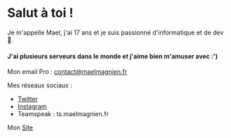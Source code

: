 # Salut à toi !

Je m'appelle Mael, j'ai 17 ans et je suis passionné d'informatique et de dev 🤖.

#### J'ai plusieurs serveurs dans le monde et j'aime bien m'amuser avec :')

Mon email Pro : [contact@maelmagnien.fr](mailto:contact@maelmagnien.fr)

Mes réseaux sociaux : 

- [Twitter](https://twitter.com/maelmagnien)
- [Instagram](https://instagram.com/mael.magnien)
- Teamspeak : ts.maelmagnien.fr

Mon [Site](https://maelmagnien.fr)
